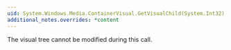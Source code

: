 ```yaml
---
uid: System.Windows.Media.ContainerVisual.GetVisualChild(System.Int32)
additional_notes.overrides: *content
---
```


<p>The visual tree cannot be modified during this call.</p>


